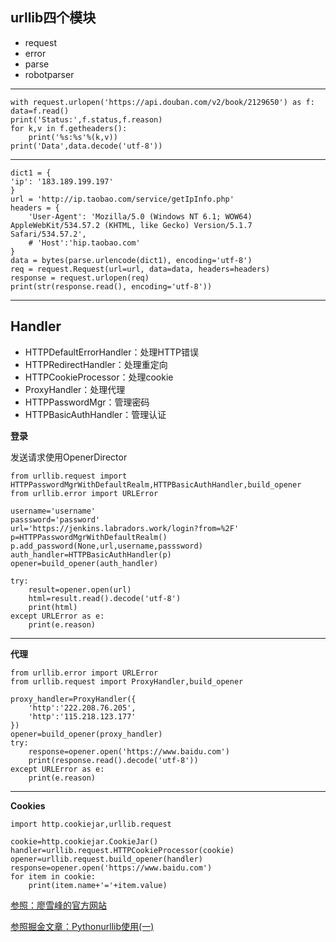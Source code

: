 urllib四个模块
-
* request
* error
* parse
* robotparser
***
    with request.urlopen('https://api.douban.com/v2/book/2129650') as f:
    data=f.read()
    print('Status:',f.status,f.reason)
    for k,v in f.getheaders():
        print('%s:%s'%(k,v))
    print('Data',data.decode('utf-8'))
***
    dict1 = {
    'ip': '183.189.199.197'
    }
    url = 'http://ip.taobao.com/service/getIpInfo.php'
    headers = {
        'User-Agent': 'Mozilla/5.0 (Windows NT 6.1; WOW64) AppleWebKit/534.57.2 (KHTML, like Gecko) Version/5.1.7 Safari/534.57.2',
        # 'Host':'hip.taobao.com'
    }
    data = bytes(parse.urlencode(dict1), encoding='utf-8')
    req = request.Request(url=url, data=data, headers=headers)
    response = request.urlopen(req)
    print(str(response.read(), encoding='utf-8'))
***
Handler
-
* HTTPDefaultErrorHandler：处理HTTP错误
* HTTPRedirectHandler：处理重定向
* HTTPCookieProcessor：处理cookie
* ProxyHandler：处理代理
* HTTPPasswordMgr：管理密码
* HTTPBasicAuthHandler：管理认证

**登录**

发送请求使用OpenerDirector

    from urllib.request import HTTPPasswordMgrWithDefaultRealm,HTTPBasicAuthHandler,build_opener
    from urllib.error import URLError

    username='username'
    passsword='password'
    url='https://jenkins.labradors.work/login?from=%2F'
    p=HTTPPasswordMgrWithDefaultRealm()
    p.add_password(None,url,username,passsword)
    auth_handler=HTTPBasicAuthHandler(p)
    opener=build_opener(auth_handler)

    try:
        result=opener.open(url)
        html=result.read().decode('utf-8')
        print(html)
    except URLError as e:
        print(e.reason)
***
**代理**

    from urllib.error import URLError
    from urllib.request import ProxyHandler,build_opener

    proxy_handler=ProxyHandler({
        'http':'222.208.76.205',
        'http':'115.218.123.177'
    })
    opener=build_opener(proxy_handler)
    try:
        response=opener.open('https://www.baidu.com')
        print(response.read().decode('utf-8'))
    except URLError as e:
        print(e.reason)
***
**Cookies**

    import http.cookiejar,urllib.request

    cookie=http.cookiejar.CookieJar()
    handler=urllib.request.HTTPCookieProcessor(cookie)
    opener=urllib.request.build_opener(handler)
    response=opener.open('https://www.baidu.com')
    for item in cookie:
        print(item.name+'='+item.value)
  [参照：廖雪峰的官方网站](https://www.liaoxuefeng.com/wiki/0014316089557264a6b348958f449949df42a6d3a2e542c000)

  [参照掘金文章：Pythonurllib使用(一)](https://juejin.im/entry/5ab441996fb9a028b547cddc?utm_source=gold_browser_extension)        
    
    
    
    
    
    
    
    
    
    
    
    
    
    
    
    

